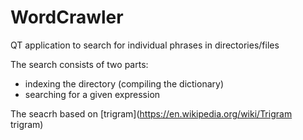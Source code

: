 # WordCrawler

QT application to search for individual phrases in directories/files

The search consists of two parts: 
 * indexing the directory (compiling the dictionary)
 * searching for a given expression
 
The seacrh based on [trigram](https://en.wikipedia.org/wiki/Trigram trigram)
